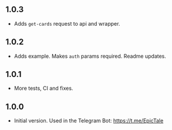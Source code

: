 ## 1.0.3

- Adds `get-cards` request to api and wrapper.

## 1.0.2

- Adds example. Makes `auth` params required. Readme updates.

## 1.0.1

- More tests, CI and fixes.

## 1.0.0

- Initial version. Used in the Telegram Bot: https://t.me/EpicTale
